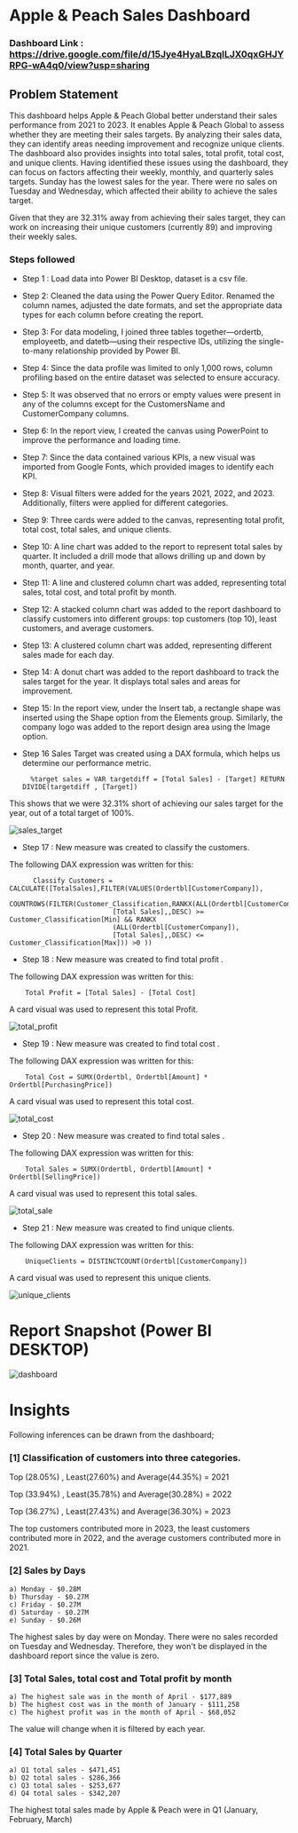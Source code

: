 # Apple & Peach Sales Dashboard

### Dashboard Link : https://drive.google.com/file/d/15Jye4HyaLBzqlLJX0qxGHJYRPG-wA4q0/view?usp=sharing

## Problem Statement

This dashboard helps Apple & Peach Global better understand their sales performance from 2021 to 2023. It enables Apple & Peach Global to assess whether they are meeting their sales targets. By analyzing their sales data, they can identify areas needing improvement and recognize unique clients. The dashboard also provides insights into total sales, total profit, total cost, and unique clients. Having identified these issues using the dashboard, they can focus on factors affecting their weekly, monthly, and quarterly sales targets. Sunday has the lowest sales for the year. There were no sales on Tuesday and Wednesday, which affected their ability to achieve the sales target.

Given that they are 32.31% away from achieving their sales target, they can work on increasing their unique customers (currently 89) and improving their weekly sales.

### Steps followed

- Step 1 : Load data into Power BI Desktop, dataset is a csv file.

- Step 2: Cleaned the data using the Power Query Editor. Renamed the column names, adjusted the date formats, and set the appropriate data types for each column before creating the report.

- Step 3:
  For data modeling, I joined three tables together—ordertb, employeetb, and datetb—using their respective IDs, utilizing the single-to-many relationship provided by Power BI.

- Step 4:
  Since the data profile was limited to only 1,000 rows, column profiling based on the entire dataset was selected to ensure accuracy.

- Step 5:
  It was observed that no errors or empty values were present in any of the columns except for the CustomersName and CustomerCompany columns.

- Step 6:
  In the report view, I created the canvas using PowerPoint to improve the performance and loading time.

- Step 7:
  Since the data contained various KPIs, a new visual was imported from Google Fonts, which provided images to identify each KPI.

- Step 8:
  Visual filters were added for the years 2021, 2022, and 2023. Additionally, filters were applied for different categories.

- Step 9:
  Three cards were added to the canvas, representing total profit, total cost, total sales, and unique clients.

- Step 10:
  A line chart was added to the report to represent total sales by quarter. It included a drill mode that allows drilling up and down by month, quarter, and year.

- Step 11:
  A line and clustered column chart was added, representing total sales, total cost, and total profit by month.

- Step 12:
  A stacked column chart was added to the report dashboard to classify customers into different groups: top customers (top 10), least customers, and average customers.

- Step 13:
  A clustered column chart was added, representing different sales made for each day.

- Step 14:
  A donut chart was added to the report dashboard to track the sales target for the year. It displays total sales and areas for improvement.

- Step 15:
  In the report view, under the Insert tab, a rectangle shape was inserted using the Shape option from the Elements group. Similarly, the company logo was added to the report design area using the Image option.

- Step 16 Sales Target was created using a DAX formula, which helps us determine our performance metric.

        %target sales = VAR targetdiff = [Total Sales] - [Target] RETURN DIVIDE(targetdiff , [Target])

This shows that we were 32.31% short of achieving our sales target for the year, out of a total target of 100%.

![sales_target](https://github.com/user-attachments/assets/764f3b5c-93c9-4ce4-bbba-091e89ec7c1c)
     

- Step 17 : New measure was created to classify the customers.

The following DAX expression was written for this:

          Classify Customers = CALCULATE([TotalSales],FILTER(VALUES(Ordertbl[CustomerCompany]),
                              COUNTROWS(FILTER(Customer_Classification,RANKX(ALL(Ordertbl[CustomerCompany]),
                              [Total Sales],,DESC) >= Customer_Classification[Min] && RANKX
                              (ALL(Ordertbl[CustomerCompany]),
                              [Total Sales],,DESC) <= Customer_Classification[Max])) >0 ))

- Step 18 : New measure was created to find total profit .

The following DAX expression was written for this:

        Total Profit = [Total Sales] - [Total Cost]

A card visual was used to represent this total Profit.

![total_profit](https://github.com/user-attachments/assets/15e83b7d-c959-457c-848e-0a2deb89c5e1)

- Step 19 : New measure was created to find total cost .

The following DAX expression was written for this:

        Total Cost = SUMX(Ordertbl, Ordertbl[Amount] * Ordertbl[PurchasingPrice])

A card visual was used to represent this total cost.

![total_cost](https://github.com/user-attachments/assets/af31a3f6-032d-4d97-b0aa-eb03affd52e7)

- Step 20 : New measure was created to find total sales .

The following DAX expression was written for this:

        Total Sales = SUMX(Ordertbl, Ordertbl[Amount] * Ordertbl[SellingPrice])

A card visual was used to represent this total sales.

![total_sale](https://github.com/user-attachments/assets/63d79a42-e428-46d7-862d-ab359ddbcf3b)

- Step 21 : New measure was created to find unique clients.

The following DAX expression was written for this:

        UniqueClients = DISTINCTCOUNT(Ordertbl[CustomerCompany])

A card visual was used to represent this unique clients.

![unique_clients](https://github.com/user-attachments/assets/1ccc53aa-4480-4ebe-b357-bf084800692c)

# Report Snapshot (Power BI DESKTOP)

![dashboard](https://github.com/user-attachments/assets/06105d1f-89d0-4cb7-807c-55c461d1c177)

# Insights

Following inferences can be drawn from the dashboard;

### [1] Classification of customers into three categories.

Top (28.05%) , Least(27.60%) and Average(44.35%) = 2021

Top (33.94%) , Least(35.78%) and Average(30.28%) = 2022

Top (36.27%) , Least(27.43%) and Average(36.30%) = 2023

The top customers contributed more in 2023, the least customers contributed more in 2022, and the average customers contributed more in 2021.

### [2] Sales by Days

    a) Monday - $0.28M
    b) Thursday - $0.27M
    c) Friday - $0.27M
    d) Saturday - $0.27M
    e) Sunday - $0.26M

The highest sales by day were on Monday.
There were no sales recorded on Tuesday and Wednesday. Therefore, they won't be displayed in the dashboard report since the value is zero.

### [3] Total Sales, total cost and Total profit by month

    a) The highest sale was in the month of April - $177,889
    b) The highest cost was in the month of January - $111,258
    c) The highest profit was in the month of April - $68,052

The value will change when it is filtered by each year.

### [4] Total Sales by Quarter

    a) Q1 total sales - $471,451
    b) Q2 total sales - $286,366
    c) Q3 total sales - $253,677
    d) Q4 total sales - $342,207

The highest total sales made by Apple & Peach were in Q1 (January, February, March)
